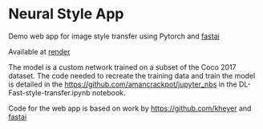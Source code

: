 # Neural Style App
Demo web app for image style transfer using Pytorch and [fastai](https://github.com/fastai)

Available at <a href="https://neural-style-app.onrender.com/" target="_blank">render</a>

The model is a custom network trained on a subset of the Coco 2017 dataset. The code needed to recreate the training data 
and train the model is detailed in the https://github.com/amancrackpot/jupyter_nbs in the DL-Fast-style-transfer.ipynb notebook.

Code for the web app is based on work by https://github.com/kheyer and [fastai](https://github.com/fastai/course-v3/tree/master/docs/production)
